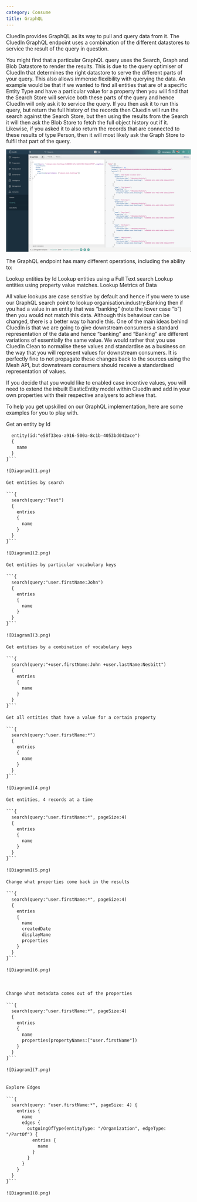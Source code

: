 ```yaml
---
category: Consume
title: GraphQL
---
```


CluedIn provides GraphQL as its way to pull and query data from it. The CluedIn GraphQL endpoint uses a combination of the different datastores to service the result of the query in question. 

You might find that a particular GraphQL query uses the Search, Graph and Blob Datastore to render the results. This is due to the query optimiser of CluedIn that determines the right datastore to serve the different parts of your query. This also allows immense flexibility with querying the data. An example would be that if we wanted to find all entities that are of a specific Entity Type and have a particular value for a property then you will find that the Search Store will service both these parts of the query and hence CluedIn will only ask it to service the query. If you then ask it to run this query, but return the full history of the records then CluedIn will run the search against the Search Store, but then using the results from the Search it will then ask the Blob Store to fetch the full object history out if it. Likewise, if you asked it to also return the records that are connected to these results of type Person, then it will most likely ask the Graph Store to fulfil that part of the query. 

![Diagram](simple-graphql-example.png)

The GraphQL endpoint has many different operations, including the ability to:

Lookup entities by Id
Lookup entities using a Full Text search
Lookup entities using property value matches. 
Lookup Metrics of Data

All value lookups are case sensitive by default and hence if you were to use our GraphQL search point to lookup organisation.industry:Banking then if you had a value in an entity that was “banking” (note the lower case “b”) then you would not match this data. Although this behaviour can be changed, there is a better way to handle this. One of the main ideas behind CluedIn is that we are going to give downstream consumers a standard representation of the data and hence “banking” and “Banking” are different variations of essentially the same value. We would rather that you use CluedIn Clean to normalise these values and standardise as a business on the way that you will represent values for downstream consumers. It is perfectly fine to not propagate these changes back to the sources using the Mesh API, but downstream consumers should receive a standardised representation of values. 

If you decide that you would like to enabled case incentive values, you will need to extend the inbuilt ElasticEntity model within CluedIn and add in your own properties with their respective analysers to achieve that. 

To help you get upskilled on our GraphQL implementation, here are some examples for you to play with.

Get an entity by Id

```{
  entity(id:"e58f33ea-a916-500a-8c1b-4053bd042ace")
  {
    name
  }
}```

![Diagram](1.png)

Get entities by search

```{
  search(query:"Test")
  {
    entries
    {
      name
    }
  }
}```

![Diagram](2.png)

Get entities by particular vocabulary keys

```{
  search(query:"user.firstName:John")
  {
    entries
    {
      name
    }
  }
}```

![Diagram](3.png)

Get entities by a combination of vocabulary keys

```{
  search(query:"+user.firstName:John +user.lastName:Nesbitt")
  {
    entries
    {
      name
    }
  }
}```

Get all entities that have a value for a certain property

```{
  search(query:"user.firstName:*")
  {
    entries
    {
      name
    }
  }
}```

![Diagram](4.png)

Get entities, 4 records at a time

```{
  search(query:"user.firstName:*", pageSize:4)
  {
    entries
    {
      name
    }
  }
}```

![Diagram](5.png)

Change what properties come back in the results

```{
  search(query:"user.firstName:*", pageSize:4)
  {
    entries
    {
      name
      createdDate
      displayName
      properties
    }
  }
}```

![Diagram](6.png)



Change what metadata comes out of the properties

```{
  search(query:"user.firstName:*", pageSize:4)
  {
    entries
    {
      name
      properties(propertyNames:["user.firstName"])
    }
  }
}```

![Diagram](7.png)


Explore Edges

```{
  search(query: "user.firstName:*", pageSize: 4) {
    entries {
      name
      edges {
        outgoingOfType(entityType: "/Organization", edgeType: "/PartOf") {
          entries {
            name
          }
        }
      }
    }
  }
}```

![Diagram](8.png)

